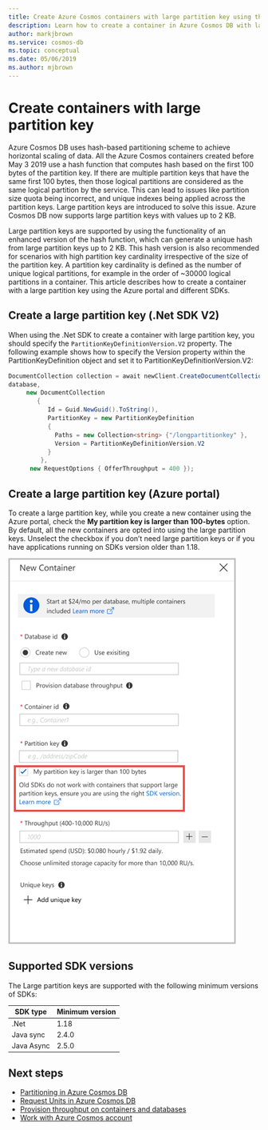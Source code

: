 ```yaml
---
title: Create Azure Cosmos containers with large partition key using the Azure portal and various SDKs.
description: Learn how to create a container in Azure Cosmos DB with large partition key using Azure portal and different SDKs. 
author: markjbrown
ms.service: cosmos-db
ms.topic: conceptual
ms.date: 05/06/2019
ms.author: mjbrown
---
```


# Create containers with large partition key

Azure Cosmos DB uses hash-based partitioning scheme to achieve horizontal scaling of data. All the Azure Cosmos containers created before May 3 2019 use a hash function that computes hash based on the first 100 bytes of the partition key. If there are multiple partition keys that have the same first 100 bytes, then those logical partitions are considered as the same logical partition by the service. This can lead to issues like partition size quota being incorrect, and unique indexes being applied across the partition keys. Large partition keys are introduced to solve this issue. Azure Cosmos DB now supports large partition keys with values up to 2 KB. 

Large partition keys are supported by using the functionality of an enhanced version of the hash function, which can generate a unique hash from large partition keys up to 2 KB. This hash version is also recommended for scenarios with high partition key cardinality irrespective of the size of the partition key. A partition key cardinality is defined as the number of unique logical partitions, for example in the order of ~30000 logical partitions in a container. This article describes how to create a container with a large partition key using the Azure portal and different SDKs. 

## Create a large partition key (.Net SDK V2)

When using the .Net SDK to create a container with large partition key, you should specify the `PartitionKeyDefinitionVersion.V2` property. The following example shows how to specify the Version property within the PartitionKeyDefinition object and set it to PartitionKeyDefinitionVersion.V2:

```csharp
DocumentCollection collection = await newClient.CreateDocumentCollectionAsync(
database,
     new DocumentCollection
        {
           Id = Guid.NewGuid().ToString(),
           PartitionKey = new PartitionKeyDefinition
           {
             Paths = new Collection<string> {"/longpartitionkey" },
             Version = PartitionKeyDefinitionVersion.V2
           }
         },
      new RequestOptions { OfferThroughput = 400 });
```

## Create a large partition key (Azure portal) 

To create a large partition key, while you create a new container using the Azure portal, check the **My partition key is larger than 100-bytes** option. By default, all the new containers are opted into using the large partition keys. Unselect the checkbox if you don’t need large partition keys or if you have applications running on SDKs version older than 1.18.

![Create large partition keys using Azure portal](./media/large-partition-keys/large-partition-key-with-portal.png)


## Supported SDK versions

The Large partition keys are supported with the following minimum versions of SDKs:

|SDK type  | Minimum version   |
|---------|---------|
|.Net     |    1.18     |
|Java sync     |   2.4.0      |
|Java Async   |  2.5.0        |
 
## Next steps

* [Partitioning in Azure Cosmos DB](partitioning-overview.md)
* [Request Units in Azure Cosmos DB](request-units.md)
* [Provision throughput on containers and databases](set-throughput.md)
* [Work with Azure Cosmos account](account-overview.md)


